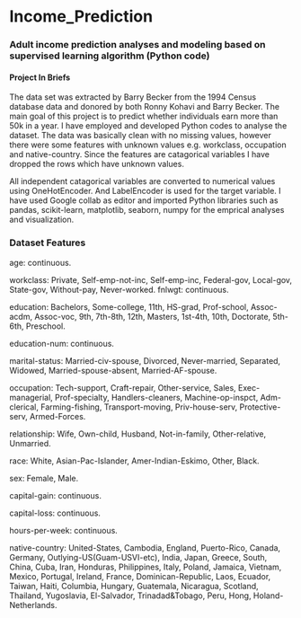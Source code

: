 # Income_Prediction

### Adult income prediction analyses and modeling based on supervised learning algorithm (Python code)

#### Project In Briefs

The data set was extracted by Barry Becker from the 1994 Census database data and donored by both Ronny Kohavi and Barry Becker. The main goal of this project is to predict whether individuals earn more than 50k in a year. I have employed and developed Python codes to analyse the dataset. The data was basically clean with no missing values, however there were some features with unknown values e.g. workclass, occupation and native-country. Since the features are catagorical variables I have dropped the rows which have unknown values. 

All independent catagorical variables are converted to numerical values using OneHotEncoder. And LabelEncoder is used for the target variable. I have used Google collab as editor and imported Python libraries such as pandas, scikit-learn, matplotlib, seaborn, numpy for the emprical analyses and visualization. 


### Dataset Features 

age: continuous.

workclass: Private, Self-emp-not-inc, Self-emp-inc, Federal-gov, Local-gov, State-gov, Without-pay, Never-worked.
fnlwgt: continuous.

education: Bachelors, Some-college, 11th, HS-grad, Prof-school, Assoc-acdm, Assoc-voc, 9th, 7th-8th, 12th, Masters, 1st-4th, 10th, Doctorate, 5th-6th, Preschool.

education-num: continuous.

marital-status: Married-civ-spouse, Divorced, Never-married, Separated, Widowed, Married-spouse-absent, Married-AF-spouse.

occupation: Tech-support, Craft-repair, Other-service, Sales, Exec-managerial, Prof-specialty, Handlers-cleaners, Machine-op-inspct, Adm-clerical, Farming-fishing, Transport-moving, Priv-house-serv, Protective-serv, Armed-Forces.

relationship: Wife, Own-child, Husband, Not-in-family, Other-relative, Unmarried.

race: White, Asian-Pac-Islander, Amer-Indian-Eskimo, Other, Black.

sex: Female, Male.

capital-gain: continuous.

capital-loss: continuous.

hours-per-week: continuous.

native-country: United-States, Cambodia, England, Puerto-Rico, Canada, Germany, Outlying-US(Guam-USVI-etc), India, Japan, Greece, South, China, Cuba, Iran, Honduras, Philippines, Italy, Poland, Jamaica, Vietnam, Mexico, Portugal, Ireland, France, Dominican-Republic, Laos, Ecuador, Taiwan, Haiti, Columbia, Hungary, Guatemala, Nicaragua, Scotland, Thailand, Yugoslavia, El-Salvador, Trinadad&Tobago, Peru, Hong, Holand-Netherlands.
